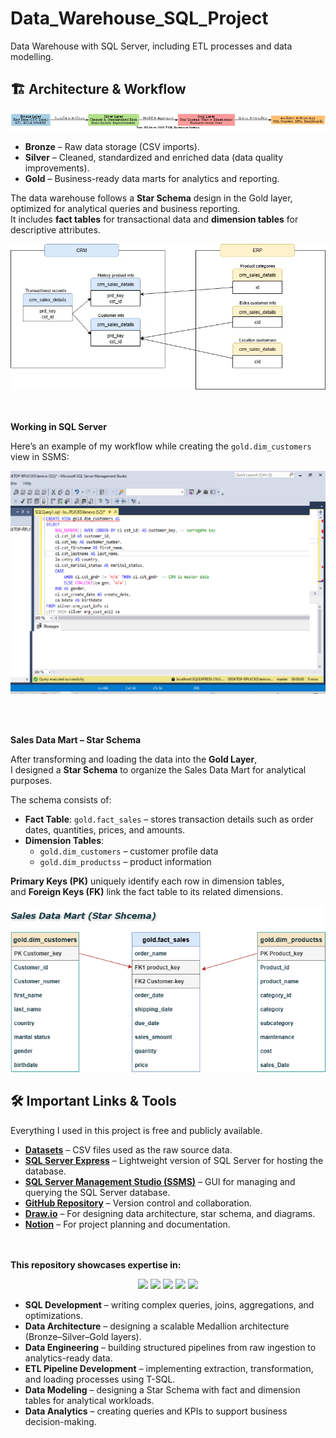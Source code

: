 # Data_Warehouse_SQL_Project
Data Warehouse with SQL Server, including ETL processes and data modelling.

## 🏗 Architecture & Workflow
![Medallion Architecture](https://github.com/Gunelhasan/Data_Warehouse_SQL_Project/blob/main/data_warehouse_medallion.png?raw=true)

- **Bronze** – Raw data storage (CSV imports).
- **Silver** – Cleaned, standardized and enriched data (data quality improvements).
- **Gold** – Business-ready data marts for analytics and reporting.

The data warehouse follows a **Star Schema** design in the Gold layer, optimized for analytical queries and business reporting.  
It includes **fact tables** for transactional data and **dimension tables** for descriptive attributes.

![Data Model](https://github.com/Gunelhasan/Data_Warehouse_SQL_Project/blob/main/data_modelling.jpg)


<br><br>
**Working in SQL Server**

Here’s an example of my workflow while creating the `gold.dim_customers` view in SSMS:

![SQL Server Screenshot](sql%20ekran.png)

<br><br>

**Sales Data Mart – Star Schema**

After transforming and loading the data into the **Gold Layer**,  
I designed a **Star Schema** to organize the Sales Data Mart for analytical purposes.

The schema consists of:

- **Fact Table**: `gold.fact_sales` – stores transaction details such as order dates, quantities, prices, and amounts.
- **Dimension Tables**:
  - `gold.dim_customers` – customer profile data
  - `gold.dim_productss` – product information

**Primary Keys (PK)** uniquely identify each row in dimension tables,  
and **Foreign Keys (FK)** link the fact table to its related dimensions.

![Sales Data Mart Star Schema](https://github.com/Gunelhasan/Data_Warehouse_SQL_Project/blob/main/SalesDataMart.drawio.png?raw=true)


## 🛠️ Important Links & Tools
Everything I used in this project is free and publicly available.

- **[Datasets](https://github.com/Gunelhasan/Data_Warehouse_SQL_Project/tree/main/dataset)** – CSV files used as the raw source data.
- **[SQL Server Express](https://www.microsoft.com/en-us/sql-server/sql-server-downloads)** – Lightweight version of SQL Server for hosting the database.
- **[SQL Server Management Studio (SSMS)](https://learn.microsoft.com/en-us/sql/ssms/download-sql-server-management-studio-ssms)** – GUI for managing and querying the SQL Server database.
- **[GitHub Repository](https://github.com/Gunelhasan/Data_Warehouse_SQL_Project)** – Version control and collaboration.
- **[Draw.io](https://app.diagrams.net/)** – For designing data architecture, star schema, and diagrams.
- **[Notion](https://www.notion.so/)** – For project planning and documentation.

  
<br><br>
  **This repository showcases expertise in:**
  <p align="center">
  <img src="https://img.shields.io/badge/SQL%20Development-00758F?style=for-the-badge&logo=Microsoft-SQL-Server&logoColor=white">
  <img src="https://img.shields.io/badge/Data%20Architecture-4B8BBE?style=for-the-badge&logo=databricks&logoColor=white">
  <img src="https://img.shields.io/badge/ETL%20Pipelines-F7931E?style=for-the-badge&logo=apache-airflow&logoColor=white">
  <img src="https://img.shields.io/badge/Data%20Modeling-006272?style=for-the-badge&logo=databricks&logoColor=white">
  <img src="https://img.shields.io/badge/Data%20Analytics-FF6F00?style=for-the-badge&logo=Power-BI&logoColor=white">
</p>


- **SQL Development** – writing complex queries, joins, aggregations, and optimizations.
- **Data Architecture** – designing a scalable Medallion architecture (Bronze–Silver–Gold layers).
- **Data Engineering** – building structured pipelines from raw ingestion to analytics-ready data.
- **ETL Pipeline Development** – implementing extraction, transformation, and loading processes using T-SQL.
- **Data Modeling** – designing a Star Schema with fact and dimension tables for analytical workloads.
- **Data Analytics** – creating queries and KPIs to support business decision-making.
